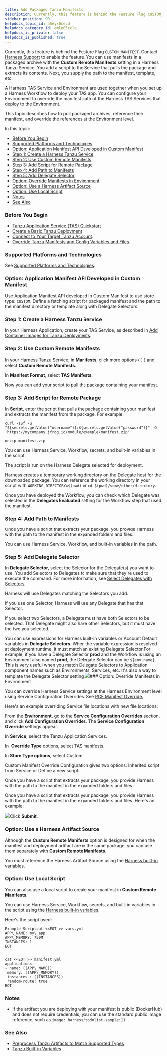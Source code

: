 ```yaml
---
title: Add Packaged Tanzu Manifests
description: Currently, this feature is behind the Feature Flag CUSTOM_MANIFEST. Contact Harness Support to enable the feature.. You can use manifests in a packaged archive with the Custom Remote Manifests settin…
sidebar_position: 90
helpdocs_topic_id: a5eyx0cecd
helpdocs_category_id: emle05cclq
helpdocs_is_private: false
helpdocs_is_published: true
---
```


Currently, this feature is behind the Feature Flag `CUSTOM_MANIFEST`. Contact [Harness Support](mailto:support@harness.io) to enable the feature. You can use manifests in a packaged archive with the **Custom Remote Manifests** setting in a Harness Tanzu Service. You add a script to the Service that pulls the package and extracts its contents. Next, you supply the path to the manifest, template, etc.

A Harness TAS Service and Environment are used together when you set up a Harness Workflow to deploy your TAS app. You can configure your Environment to override the manifest path of the Harness TAS Services that deploy to the Environment.

This topic describes how to pull packaged archives, reference their manifest, and override the references at the Environment level.

In this topic:

* [Before You Begin](https://docs.harness.io/article/a5eyx0cecd-test-tanzu-article#before_you_begin)
* [Supported Platforms and Technologies](https://docs.harness.io/article/a5eyx0cecd-test-tanzu-article#supported_platforms_and_technologies)
* [Option: Application Manifest API Developed in Custom Manifest](https://docs.harness.io/article/a5eyx0cecd-test-tanzu-article#option_application_manifest_api_developed_in_custom_manifest)
* [Step 1: Create a Harness Tanzu Service](https://docs.harness.io/article/a5eyx0cecd-test-tanzu-article#step_1_create_a_harness_tanzu_service)
* [Step 2: Use Custom Remote Manifests](https://docs.harness.io/article/a5eyx0cecd-test-tanzu-article#step_2_use_custom_remote_manifests)
* [Step 3: Add Script for Remote Package](https://docs.harness.io/article/a5eyx0cecd-test-tanzu-article#step_3_add_script_for_remote_package)
* [Step 4: Add Path to Manifests](https://docs.harness.io/article/a5eyx0cecd-test-tanzu-article#step_4_add_path_to_manifests)
* [Step 5: Add Delegate Selector](https://docs.harness.io/article/a5eyx0cecd-test-tanzu-article#step_5_add_delegate_selector)
* [Option: Override Manifests in Environment](https://docs.harness.io/article/a5eyx0cecd-test-tanzu-article#option_override_manifests_in_environment)
* [Option: Use a Harness Artifact Source](https://docs.harness.io/article/a5eyx0cecd-test-tanzu-article#option_use_a_harness_artifact_source)
* [Option: Use Local Script](https://docs.harness.io/article/a5eyx0cecd-test-tanzu-article#undefined)
* [Notes](https://docs.harness.io/article/a5eyx0cecd-test-tanzu-article#undefined)
* [See Also](https://docs.harness.io/article/a5eyx0cecd-test-tanzu-article#see_also)

### Before You Begin

* [Tanzu Application Service (TAS) Quickstart](/article/hy819vmsux-pivotal-cloud-foundry-quickstart)
* [Create a Basic Tanzu Deployment](/article/c92izkztka-create-a-basic-pcf-deployment)
* [Connect to Your Target Tanzu Account](/article/nh4afrhvkl).
* [Override Tanzu Manifests and Config Variables and Files](/article/r0vp331jnq-override-pcf-manifests-and-config-variables-and-files).

### Supported Platforms and Technologies

See [Supported Platforms and Technologies](/article/220d0ojx5y-supported-platforms).

### Option: Application Manifest API Developed in Custom Manifest

Use Application Manifest API developed in Custom Manifest to use store type: `CUSTOM`. Define a fetching script for packaged manifest and the path to the manifest directory or template along with Delegate Selectors.

### Step 1: Create a Harness Tanzu Service

In your Harness Application, create your TAS Service, as described in [Add Container Images for Tanzu Deployments](https://docs.harness.io/article/jxsna1a0mi-add-container-images-for-pcf-deployments).

### Step 2: Use Custom Remote Manifests

In your Harness Tanzu Service, in **Manifests**, click more options (︙) and select **Custom Remote Manifests**.

In **Manifest Format**, select **TAS Manifests**.

Now you can add your script to pull the package containing your manifest.

### Step 3: Add Script for Remote Package

In **Script**, enter the script that pulls the package containing your manifest and extracts the manifest from the package. For example:


```
curl -sSf -u "${secrets.getValue("username")}:${secrets.getValue("password")}" -O 'https://mycompany.jfrog.io/module/example/manifest.zip'  
  
unzip manifest.zip
```
You can use Harness Service, Workflow, secrets, and built-in variables in the script.

The script is run on the Harness Delegate selected for deployment.

Harness creates a temporary working directory on the Delegate host for the downloaded package. You can reference the working directory in your script with `WORKING_DIRECTORY=$(pwd)` or `cd $(pwd)/some/other/directory`.

Once you have deployed the Workflow, you can check which Delegate was selected in the **Delegates Evaluated** setting for the Workflow step that used the manifest.

### Step 4: Add Path to Manifests

Once you have a script that extracts your package, you provide Harness with the path to the manifest in the expanded folders and files.

You can use Harness Service, Workflow, and built-in variables in the path.

### Step 5: Add Delegate Selector

In **Delegate Selector**, select the Selector for the Delegate(s) you want to use. You add Selectors to Delegates to make sure that they're used to execute the command. For more information, see [Select Delegates with Selectors](/article/c3fvixpgsl-select-delegates-for-specific-tasks-with-selectors).

Harness will use Delegates matching the Selectors you add.

If you use one Selector, Harness will use any Delegate that has that Selector.

If you select two Selectors, a Delegate must have both Selectors to be selected. That Delegate might also have other Selectors, but it must have the two you selected.

You can use expressions for Harness built-in variables or Account Default variables in **Delegate Selectors**. When the variable expression is resolved at deployment runtime, it must match an existing Delegate Selector.For example, if you have a Delegate Selector **prod** and the Workflow is using an Environment also named **prod**, the Delegate Selector can be `${env.name}`. This is very useful when you match Delegate Selectors to Application component names such as Environments, Services, etc. It's also a way to template the Delegate Selector setting.![](./static/test-tanzu-article-30.png)### Option: Override Manifests in Environment

You can override Harness Service settings at the Harness Environment level using Service Configuration Overrides. See [PCF Manifest Override.](https://docs.harness.io/article/r0vp331jnq-override-pcf-manifests-and-config-variables-and-files#option_2_pcf_manifests_override)

Here's an example overriding Service file locations with new file locations:

From the **Environment**, go to the **Service Configuration Overrides** section, and click **Add Configuration Overrides**. The **Service Configuration Override** settings appear.

In **Service**, select the Tanzu Application Services.

In  **Override Type** options, select TAS manifests.

In **Store Type options,** select Custom.

Custom Manifest Override Configuration gives two options: Inherited script from Service or Define a new script.

Once you have a script that extracts your package, you provide Harness with the path to the manifest in the expanded folders and files.

Once you have a script that extracts your package, you provide Harness with the path to the manifest in the expanded folders and files. Here's an example:

![](./static/test-tanzu-article-31.png)Click **Submit**.

### Option: Use a Harness Artifact Source

Although the **Custom Remote Manifests** option is designed for when the manifest and deployment artifact are in the same package, you can use them separately with **Custom Remote Manifests.**

You must reference the Harness Artifact Source using the [Harness built-in variables](/article/ojd73hseby-pcf-built-in-variables).

### Option: Use Local Script

You can also use a local script to create your manifest in **Custom Remote Manifests**.

You can use Harness Service, Workflow, secrets, and built-in variables in the script using the [Harness built-in variables](/article/ojd73hseby-pcf-built-in-variables).

Here's the script used:

```
Example Scriptcat <<EOT >> vars.yml  
APP\_NAME: my\_app  
APP\_MEMORY: 750M  
INSTANCES: 1  
EOT  
  
  
cat <<EOT >> manifest.yml  
applications:  
- name: ((APP\_NAME))  
 memory: ((APP\_MEMORY))  
 instances : ((INSTANCES))  
 random-route: true  
EOT
```

### Notes

* If the artifact you are deploying with your manifest is public (DockerHub) and does not require credentials, you can use the standard public image reference, such as `image: harness/todolist-sample:11`.

### See Also

* [Preprocess Tanzu Artifacts to Match Supported Types](https://docs.harness.io/article/xpeb2raihj-preprocess-artifacts-to-match-supported-types)
* [Tanzu Built-in Variables](https://docs.harness.io/article/ojd73hseby-pcf-built-in-variables)

